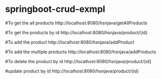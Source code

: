 # springboot-crud-exmpl

#To get the all products
http://localhost:8080/hsnjava/getAllProducts

#To get the products by id
http://localhost:8080/hsnjava/product/{id}

#To add the product
http://localhost:8080/hsnjava/addProduct

#To add the multiple products
http://localhost:8080/hsnjava/addProducts

#To delete the product by id
http://localhost:8080/hsnjava/product/{id}

#update product by id
http://localhost:8080/hsnjava/product/{id}


